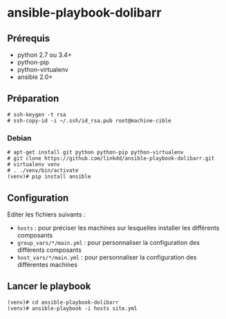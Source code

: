 # ansible-playbook-dolibarr

## Prérequis

 * python 2.7 ou 3.4+
 * python-pip
 * python-virtualenv
 * ansible 2.0+

## Préparation

    # ssh-keygen -t rsa
    # ssh-copy-id -i ~/.ssh/id_rsa.pub root@machine-cible

### Debian

    # apt-get install git python python-pip python-virtualenv
    # git clone https://github.com/linkdd/ansible-playbook-dolibarr.git
    # virtualenv venv
    # . ./venv/bin/activate
    (venv)# pip install ansible

## Configuration

Editer les fichiers suivants :

 * ``hosts`` : pour préciser les machines sur lesquelles installer les différents composants
 * ``group_vars/*/main.yml`` : pour personnaliser la configuration des différents composants
 * ``host_vars/*/main.yml`` : pour personnaliser la configuration des différentes machines

## Lancer le playbook

    (venv)# cd ansible-playbook-dolibarr
    (venv)# ansible-playbook -i hosts site.yml
